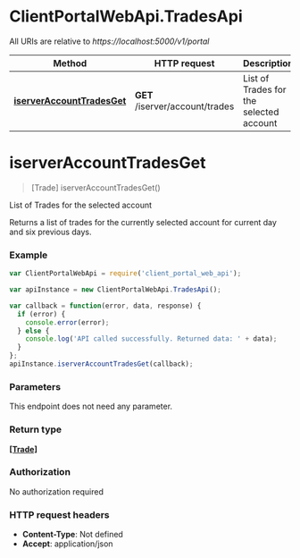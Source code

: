 # ClientPortalWebApi.TradesApi

All URIs are relative to *https://localhost:5000/v1/portal*

Method | HTTP request | Description
------------- | ------------- | -------------
[**iserverAccountTradesGet**](TradesApi.md#iserverAccountTradesGet) | **GET** /iserver/account/trades | List of Trades for the selected account


<a name="iserverAccountTradesGet"></a>
# **iserverAccountTradesGet**
> [Trade] iserverAccountTradesGet()

List of Trades for the selected account

Returns a list of trades for the currently selected account for current day and six previous days.

### Example
```javascript
var ClientPortalWebApi = require('client_portal_web_api');

var apiInstance = new ClientPortalWebApi.TradesApi();

var callback = function(error, data, response) {
  if (error) {
    console.error(error);
  } else {
    console.log('API called successfully. Returned data: ' + data);
  }
};
apiInstance.iserverAccountTradesGet(callback);
```

### Parameters
This endpoint does not need any parameter.

### Return type

[**[Trade]**](Trade.md)

### Authorization

No authorization required

### HTTP request headers

 - **Content-Type**: Not defined
 - **Accept**: application/json

